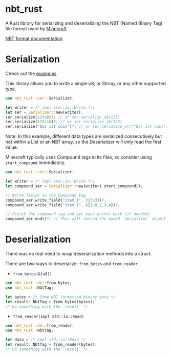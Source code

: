 # nbt_rust
A Rust library for serializing and deserializing the NBT (Named Binary Tag) file format used by [Minecraft](https://www.minecraft.net/en-us).

[NBT format documentation](https://minecraft.fandom.com/wiki/NBT_format)

# Serialization
Check out the [examples](https://github.com/hollowness-inside/nbt-rust/tree/main/examples)

This library allows you to write a single u8, or String, or any other supported type.


```rust
use nbt_rust::ser::Serializer;

let writer = /* impl std::io::Write */;
let ser = Serializer::new(writer);
ser.serialize(123u8)?; // or ser.serialize_u8(123)
ser.serialize(123i16)?; // or ser.serialize_i8(123)
ser.serialize("Das ist cool")?; // or ser.serialize_str("Das ist cool")
```

Note: In this example, different data types are serialized consecutively but not within a List or an NBT array, so the Deserializer will only read the first value.

Minecraft typically uses Compound tags in its files, so consider using `start_compound` immediately.

```rust
use nbt_rust::ser::Serializer;

let writer = /* impl std::io::Write */;
let compound_ser = Serializer::new(writer).start_compound();

// Write fields to the Compound tag
compound_ser.write_field("item_1", 213u32)?;
compound_ser.write_field("item_1", &[1u8,2,3,4])?;

// Finish the compound tag and get your writer back (if needed)
compound_ser.end()?; // This will return the owned `Serializer` object
```

# Deserialization

There was no real need to wrap deserialization methods into a struct.

There are two ways to deserialize: `from_bytes` and `from_reader`

- `from_bytes(&[u8])`

```rust
use nbt_rust::de::from_bytes;
use nbt_rust::NbtTag;

let bytes = /* Some NBT formatted binary data */
let result: NbtTag = from_bytes(bytes);
/* Do something with the `result` */
```

- `from_reader(impl std::io::Read)`
```rust
use nbt_rust::de::from_reader;
use nbt_rust::NbtTag;

let data = /* impl std::io::Read */
let result: NbtTag = from_reader(bytes);
/* Do something with the `result` */
```
